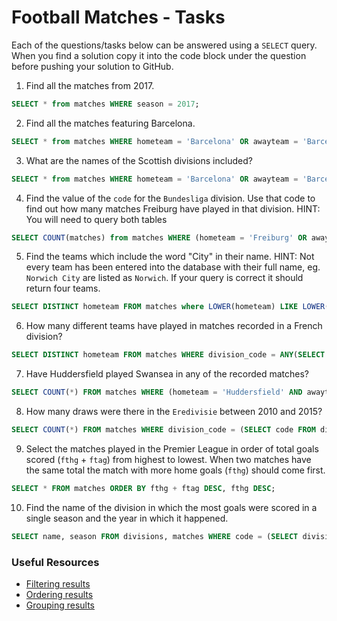 # Football Matches - Tasks

Each of the questions/tasks below can be answered using a `SELECT` query. When you find a solution copy it into the code block under the question before pushing your solution to GitHub.

1) Find all the matches from 2017.

```sql
SELECT * from matches WHERE season = 2017;

```

2) Find all the matches featuring Barcelona.

```sql
SELECT * from matches WHERE hometeam = 'Barcelona' OR awayteam = 'Barcelona';

```

3) What are the names of the Scottish divisions included?

```sql
SELECT * from matches WHERE hometeam = 'Barcelona' OR awayteam = 'Barcelona';

```

4) Find the value of the `code` for the `Bundesliga` division. Use that code to find out how many matches Freiburg have played in that division. HINT: You will need to query both tables

```sql
SELECT COUNT(matches) from matches WHERE (hometeam = 'Freiburg' OR awayteam = 'Freiburg') AND division_code = (SELECT code from divisions WHERE name = 'Bundesliga');

```

5)  Find the teams which include the word "City" in their name. HINT: Not every team has been entered into the database with their full name, eg. `Norwich City` are listed as `Norwich`. If your query is correct it should return four teams.

```sql
SELECT DISTINCT hometeam FROM matches where LOWER(hometeam) LIKE LOWER('%City%');

```

6) How many different teams have played in matches recorded in a French division?

```sql
SELECT DISTINCT hometeam FROM matches WHERE division_code = ANY(SELECT code FROM divisions WHERE country = 'France');

```

7) Have Huddersfield played Swansea in any of the recorded matches?

```sql
SELECT COUNT(*) FROM matches WHERE (hometeam = 'Huddersfield' AND awayteam = 'Swansea') OR (hometeam = 'Swansea' AND awayteam = 'Huddersfield');

```

8) How many draws were there in the `Eredivisie` between 2010 and 2015?

```sql
SELECT COUNT(*) FROM matches WHERE division_code = (SELECT code FROM divisions WHERE name = 'Eredivisie') AND season >= 2010 AND season <= 2015 AND fthg = ftag;
```

9) Select the matches played in the Premier League in order of total goals scored (`fthg` + `ftag`) from highest to lowest. When two matches have the same total the match with more home goals (`fthg`) should come first. 

```sql
SELECT * FROM matches ORDER BY fthg + ftag DESC, fthg DESC;

```

10) Find the name of the division in which the most goals were scored in a single season and the year in which it happened.

```sql
SELECT name, season FROM divisions, matches WHERE code = (SELECT division_code FROM matches GROUP BY division_code ORDER BY SUM(fthg) + SUM(ftag) DESC LIMIT 1) LIMIT 1;

```

### Useful Resources

- [Filtering results](https://www.w3schools.com/sql/sql_where.asp)
- [Ordering results](https://www.w3schools.com/sql/sql_orderby.asp)
- [Grouping results](https://www.w3schools.com/sql/sql_groupby.asp)
